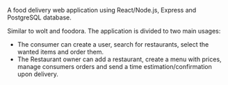 A food delivery web application using React/Node.js, Express and PostgreSQL database. 


Similar to wolt and foodora.
The application is divided to two main usages: 
- The consumer can create a user, search for restaurants, select the wanted items and order them. 
- The Restaurant owner can add a restaurant, create a menu with prices, manage consumers orders and send a time estimation/confirmation upon delivery. 




